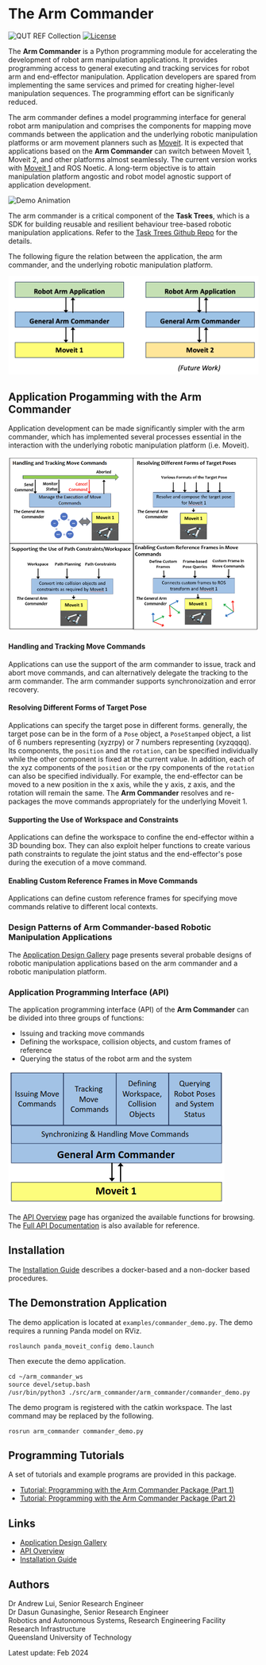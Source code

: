 # The Arm Commander
![QUT REF Collection](https://badgen.net/badge/collections/QUT%20REF-RAS?icon=github) [![License](https://img.shields.io/badge/License-BSD_3--Clause-blue.svg)](https://opensource.org/licenses/BSD-3-Clause)

<!--
Replace REPO_USER, & REPO_NAME in the lines below to get more auto-generated badges
![Primary language](https://img.shields.io/github/languages/top/REPO_USER/REPO_NAME)
[![License](https://img.shields.io/github/license/REPO_USER/REPO_NAME)](./BSD.txt)
-->

The **Arm Commander** is a Python programming module for accelerating the development of robot arm manipulation applications. It provides programming access to general executing and tracking services for robot arm and end-effector manipulation. Application developers are spared from implementing the same services and primed for creating higher-level manipulation sequences. The programming effort can be significanly reduced.

The arm commander defines a model programming interface for general robot arm manipulation and comprises the components for mapping move commands between the application and the underlying robotic manipulation platforms or arm movement planners such as [Moveit](https://ros-planning.github.io/moveit_tutorials/). It is expected that applications based on the **Arm Commander** can switch between Moveit 1, Moveit 2, and other platforms almost seamlessly. The current version works with [Moveit 1](https://ros-planning.github.io/moveit_tutorials/) and ROS Noetic. A long-term objective is to attain manipulation platform angostic and robot model agnostic support of application development.

![Demo Animation](docs/assets/DemoArmCommander.gif)

The arm commander is a critical component of the **Task Trees**, which is a SDK for building reusable and resilient behaviour tree-based robotic manipulation applications. Refer to the [Task Trees Github Repo](https://github.com/RAS-REF/task_trees) for the details.

The following figure the relation between the application, the arm commander, and the underlying robotic manipulation platform.

![Arm Commander Based Development](docs/assets/ArmCommander2.png)

## Application Progamming with the Arm Commander

Application development can be made significantly simpler with the arm commander, which has implemented several processes essential in the interaction with the underlying robotic manipulation platform (i.e. Moveit). 

![Processes for Handling Move Commands](docs/assets/ArmCommander3.png)

#### Handling and Tracking Move Commands

Applications can use the support of the arm commander to issue, track and abort move commands, and can alternatively delegate the tracking to the arm commander. The arm commander supports synchronoization and error recovery.

#### Resolving Different Forms of Target Pose

Applications can specify the target pose in different forms. generally, the target pose can be in the form of a `Pose` object, a `PoseStamped` object, a list of 6 numbers representing (xyzrpy) or 7 numbers representing (xyzqqqq). Its components, the `position` and the `rotation`, can be specified individually while the other component is fixed at the current value. In addition, each of the xyz components of the `position` or the rpy components of the `rotation` can also be specified individually. For example, the end-effector can be moved to a new position in the x axis, while the y axis, z axis, and the rotation will remain the same. The **Arm Commander** resolves and re-packages the move commands appropriately for the underlying Moveit 1. 

#### Supporting the Use of Workspace and Constraints

Applications can define the workspace to confine the end-effector within a 3D bounding box. They can also exploit helper functions to create various path constraints to regulate the joint status and the end-effector's pose during the execution of a move command.

#### Enabling Custom Reference Frames in Move Commands

Applications can define custom reference frames for specifying move commands relative to different local contexts.

### Design Patterns of Arm Commander-based Robotic Manipulation Applications 

The [Application Design Gallery](docs/DESIGN.md) page presents several probable designs of robotic manipulation applications based on the arm commander and a robotic manipulation platform. 

### Application Programming Interface (API)

The application programming interface (API) of the **Arm Commander** can be divided into three groups of functions:
- Issuing and tracking move commands 
- Defining the workspace, collision objects, and custom frames of reference
- Querying the status of the robot arm and the system

![Arm Commander Programming Interface](docs/assets/ArmCommander1.png)

The [API Overview](docs/API_OVERVIEW.md) page has organized the available functions for browsing. The [Full API Documentation](https://REF-RAS.github.io/arm_commander/build/html/index.html) is also available for reference.

## Installation

The [Installation Guide](docs/INSTALL.md) describes a docker-based and a non-docker based procedures.

## The Demonstration Application

The demo application is located at `examples/commander_demo.py`. The demo requires a running Panda model on RViz.
```
roslaunch panda_moveit_config demo.launch
```
Then execute the demo application.
```
cd ~/arm_commander_ws
source devel/setup.bash
/usr/bin/python3 ./src/arm_commander/arm_commander/commander_demo.py
```
The demo program is registered with the catkin workspace. The last command may be replaced by the following.
```
rosrun arm_commander commander_demo.py
```

## Programming Tutorials

A set of tutorials and example programs are provided in this package.

- [Tutorial: Programming with the Arm Commander Package (Part 1)](docs/TUTORIAL_PART1.md)
- [Tutorial: Programming with the Arm Commander Package (Part 2)](docs/TUTORIAL_PART2.md)

## Links
- [Application Design Gallery](docs/DESIGN.md) 
- [API Overview](docs/API_OVERVIEW.md)
- [Installation Guide](docs/INSTALL.md)

## Authors

Dr Andrew Lui, Senior Research Engineer <br />
Dr Dasun Gunasinghe, Senior Research Engineer <br />
Robotics and Autonomous Systems, Research Engineering Facility <br />
Research Infrastructure <br />
Queensland University of Technology <br />

Latest update: Feb 2024
